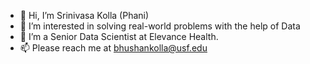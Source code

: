 - 👋 Hi, I’m Srinivasa Kolla (Phani)
- 👀 I’m interested in solving real-world problems with the help of Data
- 🌱 I’m a Senior Data Scientist at Elevance Health.
- 📫 Please reach me at bhushankolla@usf.edu

<!---
phanibhushanksa/phanibhushanksa is a ✨ special ✨ repository because its `README.md` (this file) appears on your GitHub profile.
You can click the Preview link to take a look at your changes.
--->
